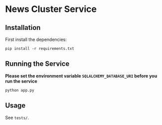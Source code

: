 # News Cluster Service

## Installation

First install the dependencies:

```
pip install -r requirements.txt
```

## Running the Service

**Please set the environment variable `SQLALCHEMY_DATABASE_URI` before you run the service**

```
python app.py
```

## Usage

See ``tests/``.